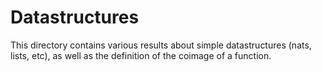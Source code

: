 # Datastructures

This directory contains various results about simple datastructures (nats, lists, etc), as
well as the definition of the coimage of a function.
